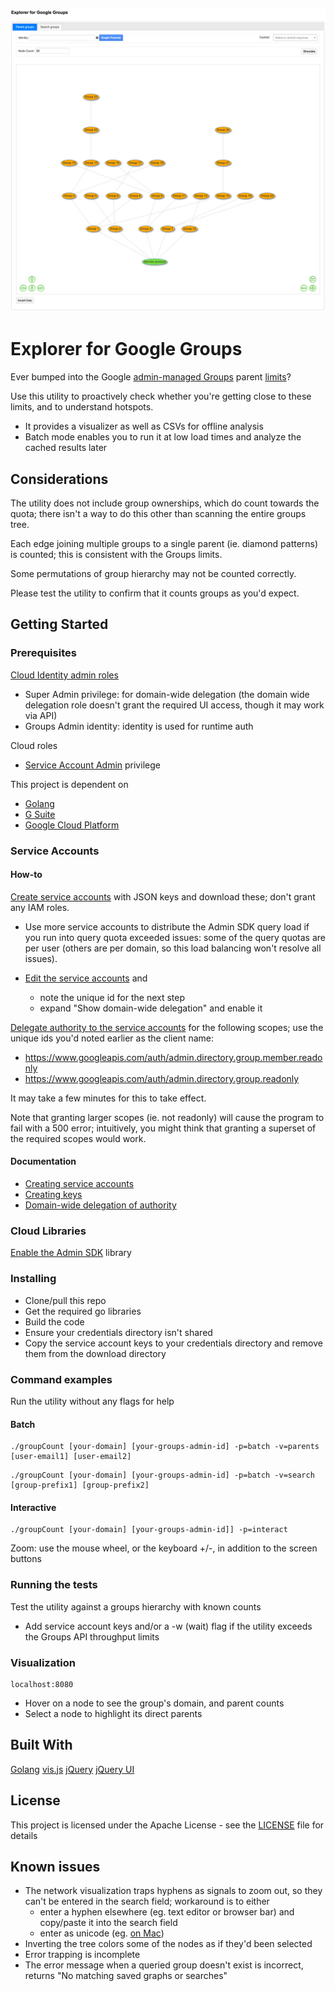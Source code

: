 
![Simulation](./Explorer%20for%20Google%20Groups.png)

# Explorer for Google Groups

Ever bumped into the Google [admin-managed Groups](https://support.google.com/a/answer/33343) parent [limits](https://support.google.com/a/answer/6099642?hl=en#membershiplimits)?

Use this utility to proactively check whether you're getting close to these limits, and to understand hotspots.

- It provides a visualizer as well as CSVs for offline analysis
- Batch mode enables you to run it at low load times and analyze the cached results later

## Considerations

The utility does not include group ownerships, which do count towards the quota; there isn't a way to do this other than scanning the entire groups tree.  

Each edge joining multiple groups to a single parent (ie. diamond patterns) is counted; this is consistent with the Groups limits.

Some permutations of group hierarchy may not be counted correctly.

Please test the utility to confirm that it counts groups as you'd expect.


## Getting Started

### Prerequisites

[Cloud Identity admin roles](https://support.google.com/a/answer/2405986?hl=en)

- Super Admin privilege: for domain-wide delegation (the domain wide delegation role doesn't grant the required UI access, though it may work via API)
- Groups Admin identity: identity is used for runtime auth

Cloud roles

- [Service Account Admin](https://support.google.com/a/answer/2405986?hl=en) privilege

This project is dependent on 

- [Golang](https://golang.org/)
- [G Suite](https://gsuite.google.com/)
- [Google Cloud Platform](https://cloud.google.com/)


### Service Accounts
#### How-to
[Create service accounts](https://cloud.google.com/console/iam-admin/serviceaccounts) with JSON keys and download these; don't grant any IAM roles.

- Use more service accounts to distribute the Admin SDK query load if you run into query quota exceeded issues: some of the query quotas are per user (others are per domain, so this load balancing won't resolve all issues).

- [Edit the service accounts](https://cloud.google.com/console/iam-admin/serviceaccounts/details/) and 
    - note the unique id for the next step
    - expand "Show domain-wide delegation" and enable it


[Delegate authority to the service accounts](https://admin.google.com/AdminHome?chromeless=1#OGX:ManageOauthClients) for the following scopes; use the unique ids you'd noted earlier as the client name:

- https://www.googleapis.com/auth/admin.directory.group.member.readonly
- https://www.googleapis.com/auth/admin.directory.group.readonly

It may take a few minutes for this to take effect.

Note that granting larger scopes (ie. not readonly) will cause the program to fail with a 500 error; intuitively, you might think that granting a superset of the required scopes would work.

#### Documentation
- [Creating service accounts](https://cloud.google.com/iam/docs/creating-managing-service-accounts#creating)
- [Creating keys](https://cloud.google.com/iam/docs/creating-managing-service-account-keys)
- [Domain-wide delegation of authority](https://developers.google.com/admin-sdk/directory/v1/guides/delegation)


### Cloud Libraries
[Enable the Admin SDK](https://console.cloud.google.com/apis/library/admin.googleapis.com) library


### Installing

- Clone/pull this repo
- Get the required go libraries
- Build the code
- Ensure your credentials directory isn't shared
- Copy the service account keys to your credentials directory and remove them from the download directory

### Command examples
Run the utility without any flags for help

#### Batch
```
./groupCount [your-domain] [your-groups-admin-id] -p=batch -v=parents [user-email1] [user-email2]
```
```
./groupCount [your-domain] [your-groups-admin-id] -p=batch -v=search [group-prefix1] [group-prefix2]
```

#### Interactive
```
./groupCount [your-domain] [your-groups-admin-id]] -p=interact
```
Zoom: use the mouse wheel, or the keyboard +/-, in addition to the screen buttons

### Running the tests

Test the utility against a groups hierarchy with known counts

- Add service account keys and/or a -w (wait) flag if the utility exceeds the Groups API throughput limits

### Visualization
```
localhost:8080
```
- Hover on a node to see the group's domain, and parent counts
- Select a node to highlight its direct parents


## Built With

[Golang](https://golang.org/)
[vis.js](https://visjs.org/)
[jQuery](https://jquery.com/)
[jQuery UI](http://jqueryui.com)

## License

This project is licensed under the Apache License - see the [LICENSE](LICENSE) file for details

## Known issues

- The network visualization traps hyphens as signals to zoom out, so they can't be entered in the search field; workaround is to either 
    - enter a hyphen elsewhere (eg. text editor or browser bar) and copy/paste it into the search field
    - enter as unicode (eg. [on Mac](https://apple.stackexchange.com/questions/339738/how-do-you-type-a-character-with-its-ascii-code))
- Inverting the tree colors some of the nodes as if they'd been selected
- Error trapping is incomplete
- The error message when a queried group doesn't exist is incorrect, returns "No matching saved graphs or searches"
